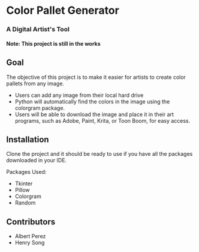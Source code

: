 # Color Pallet Generator
### A Digital Artist's Tool


#### Note: This project is still in the works


## Goal

The objective of this project is to make it easier for artists to create color pallets from any image. 
* Users can add any image from their local hard drive 
* Python will automatically find the colors in the image using the colorgram package.
* Users will be able to download the image and place it in their art programs, such as Adobe, Paint, Krita, or Toon Boom, for easy access. 

## Installation

Clone the project and it should be ready to use if you have all the packages downloaded in your IDE.

Packages Used:
* Tkinter
* Pillow
* Colorgram
* Random

## Contributors
* Albert Perez
* Henry Song
